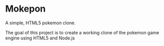 # Mokepon
A simple, HTML5 pokemon clone.

The goal of this project is to create a working clone of the pokemon game engine using HTML5 and Node.js